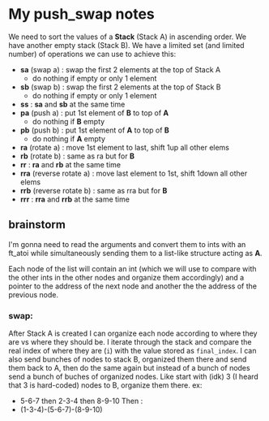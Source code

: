 # My push_swap notes

We need to sort the values of a **Stack** (Stack A) in ascending order. We have another empty stack (Stack B). We have a limited set (and limited number) of operations we can use to achieve this:

- **sa** (swap a) : swap the first 2 elements at the top of Stack A
    * do nothing if empty or only 1 element
- **sb** (swap b) : swap the first 2 elements at the top of Stack B
    * do nothing if empty or only 1 element
- **ss** : **sa** and **sb** at the same time
- **pa** (push a) : put 1st element of **B** to top of **A**
    * do nothing if **B** empty
- **pb** (push b) : put 1st element of **A** to top of **B**
    * do nothing if **A** empty
- **ra** (rotate a) : move 1st element to last, shift 1up all other elems
- **rb** (rotate b) : same as ra but for **B**
- **rr** : **ra** and **rb** at the same time
- **rra** (reverse rotate a) : move last element to 1st, shift 1down all other elems
- **rrb** (reverse rotate b) : same as rra but for **B**
- **rrr** : **rra** and **rrb** at the same time

## brainstorm

I'm gonna need to read the arguments and convert them to ints with an ft_atoi while simultaneously sending them to a list-like structure acting as **A**.

Each node of the list will contain an int (which we will use to compare with the other ints in the other nodes and organize them accordingly) and a pointer to the address of the next node and another the the address of the previous node.

### swap:

After Stack A is created I can organize each node according to where they are vs where they should be.
I iterate through the stack and compare the real index of where they are (`i`) with the value stored as `final_index`.
I can also send bunches of nodes to stack B, organized them there and send them back to A, then do
the same again but instead of a bunch of nodes send a bunch of buches of organized nodes.
Like start with (idk) 3 (I heard that 3 is hard-coded) nodes to B, organize them there. ex:
- 5-6-7 then 2-3-4 then 8-9-10
Then :
- (1-3-4)-(5-6-7)-(8-9-10)

